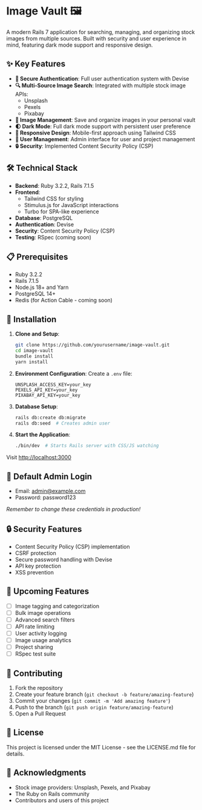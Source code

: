 # Image Vault 🖼️

A modern Rails 7 application for searching, managing, and organizing stock images from multiple sources. Built with security and user experience in mind, featuring dark mode support and responsive design.

## ✨ Key Features

- **🔐 Secure Authentication**: Full user authentication system with Devise
- **🔍 Multi-Source Image Search**: Integrated with multiple stock image APIs:
  - Unsplash
  - Pexels
  - Pixabay
- **💾 Image Management**: Save and organize images in your personal vault
- **🌓 Dark Mode**: Full dark mode support with persistent user preference
- **📱 Responsive Design**: Mobile-first approach using Tailwind CSS
- **👥 User Management**: Admin interface for user and project management
- **🔒 Security**: Implemented Content Security Policy (CSP)

## 🛠️ Technical Stack

- **Backend**: Ruby 3.2.2, Rails 7.1.5
- **Frontend**: 
  - Tailwind CSS for styling
  - Stimulus.js for JavaScript interactions
  - Turbo for SPA-like experience
- **Database**: PostgreSQL
- **Authentication**: Devise
- **Security**: Content Security Policy (CSP)
- **Testing**: RSpec (coming soon)

## 📋 Prerequisites

- Ruby 3.2.2
- Rails 7.1.5
- Node.js 18+ and Yarn
- PostgreSQL 14+
- Redis (for Action Cable - coming soon)

## 🚀 Installation

1. **Clone and Setup**:
   ```bash
   git clone https://github.com/yourusername/image-vault.git
   cd image-vault
   bundle install
   yarn install
   ```

2. **Environment Configuration**:
   Create a `.env` file:
   ```
   UNSPLASH_ACCESS_KEY=your_key
   PEXELS_API_KEY=your_key
   PIXABAY_API_KEY=your_key
   ```

3. **Database Setup**:
   ```bash
   rails db:create db:migrate
   rails db:seed  # Creates admin user
   ```

4. **Start the Application**:
   ```bash
   ./bin/dev  # Starts Rails server with CSS/JS watching
   ```

Visit [http://localhost:3000](http://localhost:3000)

## 👤 Default Admin Login

- Email: admin@example.com
- Password: password123

*Remember to change these credentials in production!*

## 🔒 Security Features

- Content Security Policy (CSP) implementation
- CSRF protection
- Secure password handling with Devise
- API key protection
- XSS prevention

## 🎯 Upcoming Features

- [ ] Image tagging and categorization
- [ ] Bulk image operations
- [ ] Advanced search filters
- [ ] API rate limiting
- [ ] User activity logging
- [ ] Image usage analytics
- [ ] Project sharing
- [ ] RSpec test suite

## 🤝 Contributing

1. Fork the repository
2. Create your feature branch (`git checkout -b feature/amazing-feature`)
3. Commit your changes (`git commit -m 'Add amazing feature'`)
4. Push to the branch (`git push origin feature/amazing-feature`)
5. Open a Pull Request

## 📝 License

This project is licensed under the MIT License - see the LICENSE.md file for details.

## 🙏 Acknowledgments

- Stock image providers: Unsplash, Pexels, and Pixabay
- The Ruby on Rails community
- Contributors and users of this project

